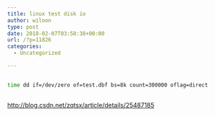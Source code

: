 ```yaml
---
title: linux test disk io
author: wiloon
type: post
date: 2018-02-07T03:58:38+00:00
url: /?p=11826
categories:
  - Uncategorized

---
```

```bash
  
time dd if=/dev/zero of=test.dbf bs=8k count=300000 oflag=direct
  
```

http://blog.csdn.net/zqtsx/article/details/25487185